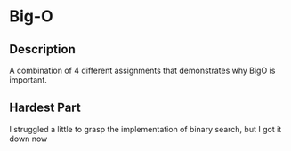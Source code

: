 # Big-O

## Description

A combination of 4 different assignments that demonstrates why BigO is important.

## Hardest Part

I struggled a little to grasp the implementation of binary search, but I got it down now
